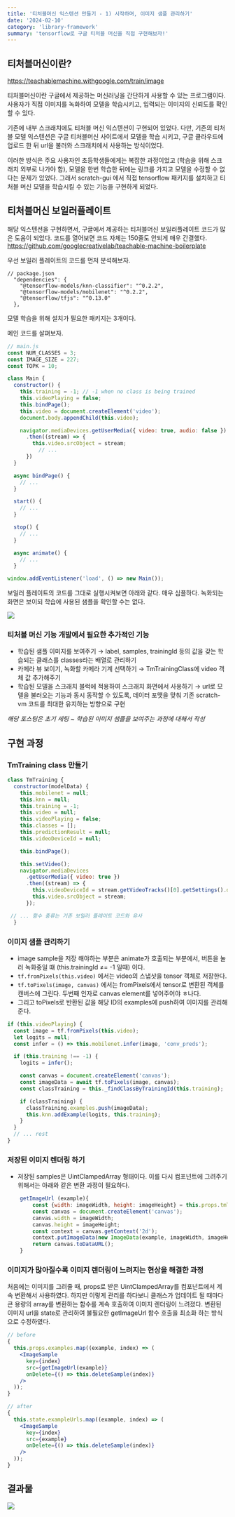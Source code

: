 ```yaml
---
title: '티처블머신 익스텐션 만들기 - 1) 시작하며, 이미지 샘플 관리하기'
date: '2024-02-10'
category: 'library-framework'
summary: 'tensorflow로 구글 티처블 머신을 직접 구현해보자!'
---
```


## 티처블머신이란?

https://teachablemachine.withgoogle.com/train/image

티처블머신이란 구글에서 제공하는 머신러닝을 간단하게 사용할 수 있는 프로그램이다. 사용자가 직접 이미지를 녹화하여 모델을 학습시키고, 입력되는 이미지의 신뢰도를 확인할 수 있다.

기존에 내부 스크래치에도 티처블 머신 익스텐션이 구현되어 있었다. 다만, 기존의 티처블 모델 익스텐션은 구글 티처블머신 사이트에서 모델을 학습 시키고, 구글 클라우드에 업로드 한 뒤 url을 불러와 스크래치에서 사용하는 방식이었다.

이러한 방식은 주요 사용자인 초등학생들에게는 복잡한 과정이었고 (학습을 위해 스크래치 외부로 나가야 함), 모델을 한번 학습한 뒤에는 링크를 가지고 모델을 수정할 수 없다는 문제가 있었다. 그래서 scratch-gui 에서 직접 tensorflow 패키지를 설치하고 티처블 머신 모델을 학습시킬 수 있는 기능을 구현하게 되었다.

## 티처블머신 보일러플레이트

해당 익스텐션을 구현하면서, 구글에서 제공하는 티처블머신 보일러플레이트 코드가 많은 도움이 되었다. 코드를 열어보면 코드 자체는 150줄도 안되게 매우 간결했다.
https://github.com/googlecreativelab/teachable-machine-boilerplate

우선 보일러 플레이트의 코드를 먼저 분석해보자.

```
// package.json
  "dependencies": {
    "@tensorflow-models/knn-classifier": "^0.2.2",
    "@tensorflow-models/mobilenet": "^0.2.2",
    "@tensorflow/tfjs": "^0.13.0"
  },
```

모델 학습을 위해 설치가 필요한 패키지는 3개이다.

메인 코드를 살펴보자.

```jsx
// main.js
const NUM_CLASSES = 3;
const IMAGE_SIZE = 227;
const TOPK = 10;

class Main {
  constructor() {
    this.training = -1; // -1 when no class is being trained
    this.videoPlaying = false;
    this.bindPage();
    this.video = document.createElement('video');
    document.body.appendChild(this.video);

    navigator.mediaDevices.getUserMedia({ video: true, audio: false })
      .then((stream) => {
        this.video.srcObject = stream;
          // ...
      })
  }

  async bindPage() {
    // ...
  }

  start() {
    // ...
  }

  stop() {
    // ...
  }

  async animate() {
    // ...
  }

window.addEventListener('load', () => new Main());
```

보일러 플레이트의 코드를 그대로 실행시켜보면 아래와 같다. 매우 심플하다. 녹화되는 화면은 보이되 학습에 사용된 샘플을 확인할 수는 없다.

![](https://velog.velcdn.com/images/jiwonyyy/post/d53d6651-bfd4-4d11-9828-107d37f9daa9/image.png)

### 티처블 머신 기능 개발에서 필요한 추가적인 기능

- 학습된 샘플 이미지를 보여주기
  → label, samples, trainingId 등의 값을 갖는 학습되는 클래스를 classes라는 배열로 관리하기
- 카메라 뷰 보이기, 녹화할 카메라 기계 선택하기
  → TmTrainingClass에 video 객체 값 추가해주기
- 학습된 모델을 스크래치 블럭에 적용하여 스크래치 화면에서 사용하기
  → url로 모델을 불러오는 기능과 동시 동작할 수 있도록, 데이터 포맷을 맞춰 기존 scratch-vm 코드를 최대한 유지하는 방향으로 구현

_해당 포스팅은 초기 세팅 ~ 학습된 이미지 샘플을 보여주는 과정에 대해서 작성_

## 구현 과정

### TmTraining class 만들기

```jsx
class TmTraining {
  constructor(modelData) {
    this.mobilenet = null;
    this.knn = null;
    this.training = -1;
    this.video = null;
    this.videoPlaying = false;
    this.classes = [];
    this.predictionResult = null;
    this.videoDeviceId = null;

    this.bindPage();

    this.setVideo();
    navigator.mediaDevices
      .getUserMedia({ video: true })
      .then((stream) => {
        this.videoDeviceId = stream.getVideoTracks()[0].getSettings().deviceId;
        this.video.srcObject = stream;
      });

 // ... 함수 종류는 기존 보일러 플레이트 코드와 유사
  }
```

### 이미지 샘플 관리하기

- image sample을 저장 해야하는 부분은 animate가 호출되는 부분에서, 버튼을 눌러 녹화중일 떄 (this.trainingId ≠= -1 일때) 이다.
- `tf.fromPixels(this.video)` 에서는 video의 스냅샷을 tensor 객체로 저장한다.
- `tf.toPixels(image, canvas)` 에서는 fromPixels에서 tensor로 변환된 객체를 캔버스에 그린다. 두번째 인자로 canvas element를 넣어주어야 ㅎ나다.
- 그리고 toPixels로 반환된 값을 해당 ID의 examples에 push하여 이미지를 관리해 준다.

```jsx
if (this.videoPlaying) {
  const image = tf.fromPixels(this.video);
  let logits = null;
  const infer = () => this.mobilenet.infer(image, 'conv_preds');

  if (this.training !== -1) {
    logits = infer();

    const canvas = document.createElement('canvas');
    const imageData = await tf.toPixels(image, canvas);
    const classTraining = this._findClassByTrainingId(this.training);

    if (classTraining) {
      classTraining.examples.push(imageData);
      this.knn.addExample(logits, this.training);
    }
  }
  // ... rest
}
```

### 저장된 이미지 렌더링 하기

- 저장된 samples은 UintClampedArray 형태이다. 이를 다시 컴포넌트에 그려주기 위해서는 아래와 같은 변환 과정이 필요하다.

```jsx
    getImageUrl (example){
        const {width: imageWidth, height: imageHeight} = this.props.tmTrainingInstance.getVideoSize();
        const canvas = document.createElement('canvas');
        canvas.width = imageWidth;
        canvas.height = imageHeight;
        const context = canvas.getContext('2d');
        context.putImageData(new ImageData(example, imageWidth, imageHeight), 0, 0);
        return canvas.toDataURL();
    }
```

### 이미지가 많아질수록 이미지 렌더링이 느려지는 현상을 해결한 과정

처음에는 이미지를 그려줄 때, props로 받은 UintClampedArray를 컴포넌트에서 계속 변환해서 사용하였다. 하지만 이렇게 관리를 하다보니 클래스가 업데이트 될 때마다 큰 용량의 array를 변환하는 함수를 계속 호출하여 이미지 렌더링이 느려졌다. 변환된 이미지 url을 state로 관리하여 불필요한 getImageUrl 함수 호출을 최소화 하는 방식으로 수정하였다.

```jsx
// before
{
  this.props.examples.map((example, index) => (
    <ImageSample
      key={index}
      src={getImageUrl(example)}
      onDelete={() => this.deleteSample(index)}
    />
  ));
}

// after
{
  this.state.exampleUrls.map((example, index) => (
    <ImageSample
      key={index}
      src={example}
      onDelete={() => this.deleteSample(index)}
    />
  ));
}
```

## 결과물

![](https://velog.velcdn.com/images/jiwonyyy/post/c3fc9859-a7f8-49e6-892c-1df7a6d8108a/image.png)
